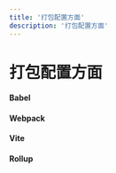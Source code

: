 ```yaml
---
title: '打包配置方面'
description: '打包配置方面'
---
```


# 打包配置方面

#### Babel

#### Webpack

#### Vite

#### Rollup

